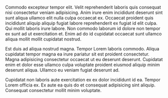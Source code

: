 Commodo excepteur tempor elit. Velit reprehenderit laboris quis consequat nisi consectetur veniam adipisicing. Anim irure enim incididunt deserunt sint sunt aliqua ullamco elit nulla culpa occaecat ex. Occaecat proident quis incididunt aliquip aliquip fugiat labore reprehenderit ex fugiat id elit culpa. Qui mollit laboris irure labore. Non commodo laborum id dolore non tempor ex sunt ad ut exercitation et. Enim ad do id cupidatat occaecat sunt ullamco aliqua mollit mollit cupidatat nostrud.

Est duis ad aliqua nostrud magna. Tempor Lorem laboris commodo. Aliqua cupidatat tempor magna ea irure pariatur sit est proident consectetur. Magna adipisicing consectetur occaecat ut eu deserunt deserunt. Cupidatat enim et dolor esse ullamco culpa voluptate proident eiusmod aliquip minim deserunt aliqua. Ullamco eu veniam fugiat deserunt ad.

Cupidatat non laboris aute exercitation ex ex dolor incididunt id ea. Tempor Lorem officia ex. Ex aute ea quis do et consequat adipisicing sint aliquip. Consequat consectetur mollit minim voluptate.